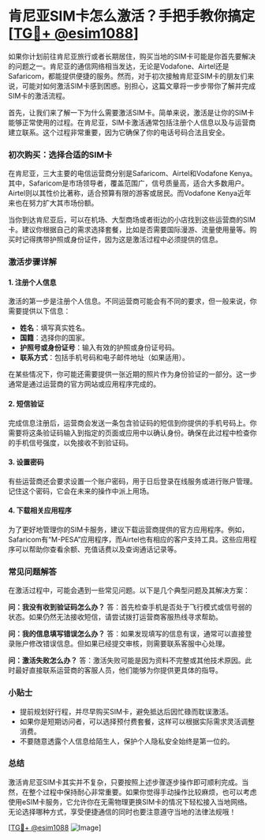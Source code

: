 # 肯尼亚SIM卡怎么激活？手把手教你搞定[[TG💪+ @esim1088](https://t.me/s/esim1088)]

如果你计划前往肯尼亚旅行或者长期居住，购买当地的SIM卡可能是你首先要解决的问题之一。肯尼亚的通信网络相当发达，无论是Vodafone、Airtel还是Safaricom，都能提供便捷的服务。然而，对于初次接触肯尼亚SIM卡的朋友们来说，可能对如何激活SIM卡感到困惑。别担心，这篇文章将一步步带你了解并完成SIM卡的激活流程。

首先，让我们来了解一下为什么需要激活SIM卡。简单来说，激活是让你的SIM卡能够正常使用的过程。在肯尼亚，SIM卡激活通常包括注册个人信息以及与运营商建立联系。这个过程非常重要，因为它确保了你的电话号码合法且安全。

### 初次购买：选择合适的SIM卡

在肯尼亚，三大主要的电信运营商分别是Safaricom、Airtel和Vodafone Kenya。其中，Safaricom是市场领导者，覆盖范围广，信号质量高，适合大多数用户。Airtel则以其性价比著称，适合预算有限的游客或居民。而Vodafone Kenya近年来也在努力扩大其市场份额。

当你到达肯尼亚后，可以在机场、大型商场或者街边的小店找到这些运营商的SIM卡。建议你根据自己的需求选择套餐，比如是否需要国际漫游、流量使用量等。购买时记得携带护照或身份证件，因为这是激活过程中必须提供的信息。

### 激活步骤详解

#### 1. 注册个人信息

激活的第一步是注册个人信息。不同运营商可能会有不同的要求，但一般来说，你需要提供以下信息：

- **姓名**：填写真实姓名。
- **国籍**：选择你的国家。
- **护照号或身份证号**：输入有效的护照或身份证号码。
- **联系方式**：包括手机号码和电子邮件地址（如果适用）。

在某些情况下，你可能还需要提供一张近期的照片作为身份验证的一部分。这一步通常是通过运营商的官方网站或应用程序完成的。

#### 2. 短信验证

完成信息注册后，运营商会发送一条包含验证码的短信到你提供的手机号码上。你需要将这条验证码输入到指定的页面或应用中以确认身份。确保在此过程中检查你的手机信号强度，以免接收不到验证码。

#### 3. 设置密码

有些运营商还会要求设置一个账户密码，用于日后登录在线服务或进行账户管理。记住这个密码，它会在未来的操作中派上用场。

#### 4. 下载相关应用程序

为了更好地管理你的SIM卡服务，建议下载运营商提供的官方应用程序。例如，Safaricom有“M-PESA”应用程序，而Airtel也有相应的客户支持工具。这些应用程序可以帮助你查看余额、充值话费以及查询通话记录等。

### 常见问题解答

在激活过程中，可能会遇到一些常见问题。以下是几个典型问题及其解决方案：

**问：我没有收到验证码怎么办？**
答：首先检查手机是否处于飞行模式或信号弱的状态。如果仍然无法接收短信，请尝试拨打运营商客服热线寻求帮助。

**问：我的信息填写错误怎么办？**
答：如果发现填写的信息有误，通常可以直接登录账户修改错误信息。但如果已经提交审核，则需要联系客服中心处理。

**问：激活失败怎么办？**
答：激活失败可能是因为资料不完整或其他技术原因。此时最好直接联系运营商的客服人员，他们能够为你提供更具体的指导。

### 小贴士

- 提前规划好行程，并尽早购买SIM卡，避免抵达后因忙碌而耽误激活。
- 如果你是短期访问者，可以选择预付费套餐，这样可以根据实际需求灵活调整消费。
- 不要随意透露个人信息给陌生人，保护个人隐私安全始终是第一位的。

### 总结

激活肯尼亚SIM卡其实并不复杂，只要按照上述步骤逐步操作即可顺利完成。当然，在整个过程中保持耐心非常重要。如果你觉得手动操作比较麻烦，也可以考虑使用eSIM卡服务，它允许你在无需物理更换SIM卡的情况下轻松接入当地网络。无论选择哪种方式，享受便捷通信的同时也要注意遵守当地的法律法规哦！

[[TG💪+ @esim1088](https://t.me/s/esim1088) ![Image](https://i.postimg.cc/4NQfJmqS/Snipaste-2025-05-13-00-14-12.png)]